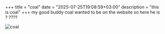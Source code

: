+++
title = "coal"
date = "2025-07-25T19:08:59+03:00"
description = "this is coal"
+++
my good buddy coal wanted to be on the website so here he is ? ????

![coal](/res/post/coal.png)